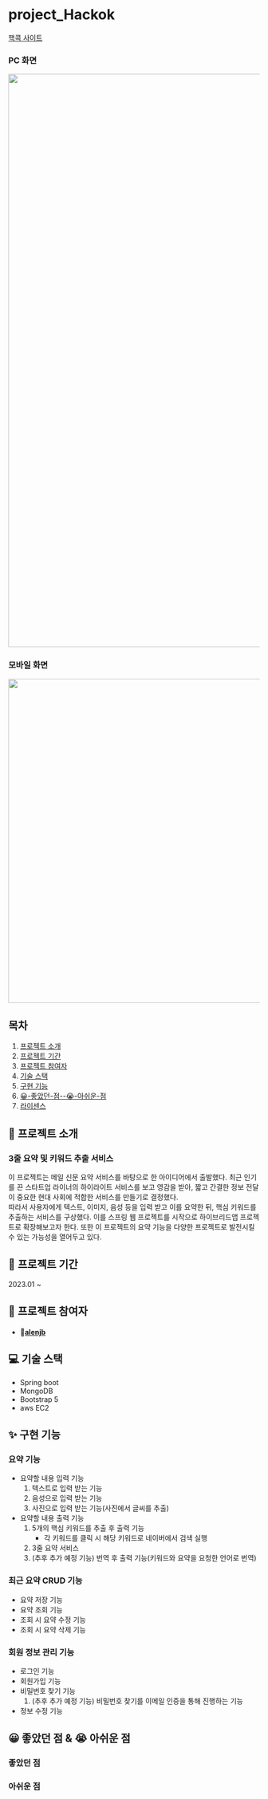 # project_Hackok

  <a href="http:www.hackok.site">핵콕 사이트</a>
  
  <h3>PC 화면</h1>
  <img width="1150" src ="https://github.com/alenjb/project_Hackok/assets/46131631/7a4c4a14-f755-4b41-9789-3c67bc34f978">

  <h3>모바일 화면</h1>
  <img width="650" src ="https://github.com/alenjb/project_Hackok/assets/46131631/cf703d86-6f92-4c8b-83d6-93d766ab88b5">


## 목차

  1. [프로젝트 소개](#-프로젝트-소개)<br>
  2. [프로젝트 기간](#-프로젝트-기간)
  3. [프로젝트 참여자](#-프로젝트-참여자)
  4. [기술 스택](#-기술-스택)<br>
  5. [구현 기능](#-구현-기능)<br>
  6. [😀-좋았던-점--😭-아쉬운-점](#-좋았던-점---아쉬운-점)<br>
  7. [라이센스](#-라이센스)<br>

## 📃 프로젝트 소개
### 3줄 요약 및 키워드 추출 서비스<br>
이 프로젝트는 메일 신문 요약 서비스를 바탕으로 한 아이디어에서 출발했다. 최근 인기를 끈 스타트업 라이너의 하이라이트 서비스를 보고 영감을 받아, 짧고 간결한 정보 전달이 중요한 현대 사회에 적합한 서비스를 만들기로 결정했다. <br>
따라서 사용자에게 텍스트, 이미지, 음성 등을 입력 받고 이를 요약한 뒤, 핵심 키워드를 추출하는 서비스를 구상했다. 이를 스프링 웹 프로젝트를 시작으로 하이브리드앱 프로젝트로 확장해보고자 한다. 또한 이 프로젝트의 요약 기능을 다양한 프로젝트로 발전시킬 수 있는 가능성을 열어두고 있다. 
<br>


## 📅 프로젝트 기간
2023.01 ~ 

## 🙋 프로젝트 참여자
- #### 🦊[alenjb](https://github.com/alenjb)
  

## 💻 기술 스택
- Spring boot
- MongoDB
- Bootstrap 5
- aws EC2
## ✨ 구현 기능

### 요약 기능
  - 요약할 내용 입력 기능
    1. 텍스트로 입력 받는 기능
    2. 음성으로 입력 받는 기능
    3. 사진으로 입력 받는 기능(사진에서 글씨를 추출)
  - 요약할 내용 출력 기능
    1. 5개의 핵심 키워드를 추출 후 출력 기능
       - 각 키워드를 클릭 시 해당 키워드로 네이버에서 검색 실행
    2. 3줄 요약 서비스
    3. (추후 추가 예정 기능) 번역 후 출력 기능(키워드와 요약을 요청한 언어로 번역)

### 최근 요약 CRUD 기능
  - 요약 저장 기능
  - 요약 조회 기능
  - 조회 시 요약 수정 기능
  - 조회 시 요약 삭제 기능

### 회원 정보 관리 기능
  - 로그인 기능
  - 회원가입 기능
  - 비밀번호 찾기 기능
    1. (추후 추가 예정 기능) 비밀번호 찾기를 이메일 인증을 통해 진행하는 기능
  - 정보 수정 기능

  
## 😀 좋았던 점 & 😭 아쉬운 점
### 좋았던 점
  
### 아쉬운 점
  
